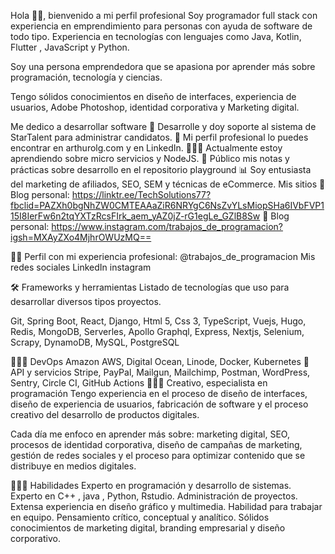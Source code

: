 Hola 👋🏻, bienvenido a mi perfil profesional
Soy programador full stack con experiencia en emprendimiento para personas con ayuda de software de todo tipo. Experiencia en tecnologías con lenguajes como Java, Kotlin, Flutter ,  JavaScript y Python.

Soy una persona emprendedora que se apasiona por aprender más sobre programación, tecnología y ciencias.

Tengo sólidos conocimientos en diseño de interfaces, experiencia de usuarios, Adobe Photoshop, identidad corporativa y Marketing digital.

Me dedico a desarrollar software
💼 Desarrolle y doy soporte al sistema de StarTalent para administrar candidatos.
🤺 Mi perfil profesional lo puedes encontrar en arthurolg.com y en LinkedIn.
👨🏻‍🔬 Actualmente estoy aprendiendo sobre micro servicios y NodeJS.
📓 Público mis notas y prácticas sobre desarrollo en el repositorio playground
📊 Soy entusiasta del marketing de afiliados, SEO, SEM y técnicas de eCommerce.
Mis sitios
📗 Blog personal: https://linktr.ee/TechSolutions77?fbclid=PAZXh0bgNhZW0CMTEAAaZiR6NRYgC6NsZvYLsMiopSHa6IVbFVP115I8IerFw6n2tqYXTzRcsFIrk_aem_yAZ0jZ-rG1egLe_GZlB8Sw
📗 Blog personal: https://www.instagram.com/trabajos_de_programacion?igsh=MXAyZXo4MjhrOWUzMQ==


🥷🏻 Perfil con mi experiencia profesional: @trabajos_de_programacion
Mis redes sociales
LinkedIn instagram 

🛠 Frameworks y herramientas
Listado de tecnologías que uso para desarrollar diversos tipos proyectos.

Git, Spring Boot, React, Django, Html 5, Css 3, TypeScript, Vuejs, Hugo, Redis, MongoDB, Serverles, Apollo Graphql, Express, Nextjs, Selenium, Scrapy, DynamoDB, MySQL, PostgreSQL

👨🏻‍🔬 DevOps
Amazon AWS, Digital Ocean, Linode, Docker, Kubernetes
🚀 API y servicios
Stripe, PayPal, Mailgun, Mailchimp, Postman, WordPress, Sentry, Circle CI, GitHub Actions
👨🏻‍🎨 Creativo, especialista en programación
Tengo experiencia en el proceso de diseño de interfaces, diseño de experiencia de usuarios, fabricación de software y el proceso creativo del desarrollo de productos digitales.

Cada día me enfoco en aprender más sobre: marketing digital, SEO, procesos de identidad corporativa, diseño de campañas de marketing, gestión de redes sociales y el proceso para optimizar contenido que se distribuye en medios digitales.

👨🏻‍🚀 Habilidades
Experto en programación y desarrollo de sistemas.
Experto en C++ , java , Python, Rstudio.
Administración de proyectos.
Extensa experiencia en diseño gráfico y multimedia.
Habilidad para trabajar en equipo.
Pensamiento crítico, conceptual y analítico.
Sólidos conocimientos de marketing digital, branding empresarial y diseño corporativo.
